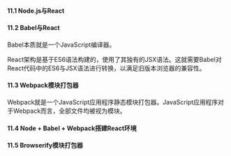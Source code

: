 #### 11.1 Node.js与React

#### 11.2 Babel与React

Babel本质就是一个JavaScript编译器。

React架构是基于ES6语法构建的，使用了其独有的JSX语法。这就需要Babel对React代码中的ES6与JSX语法进行转换，以满足旧版本浏览器的兼容性。

#### 11.3 Webpack模块打包器

Webpack就是一个JavaScript应用程序静态模块打包器。JavaScript应用程序对于Webpack而言，全部文件均被视为模块。

#### 11.4 Node + Babel + Webpack搭建React环境

#### 11.5 Browserify模块打包器